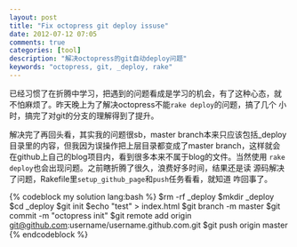 ```yaml
---
layout: post
title: "Fix octopress git deploy issuse"
date: 2012-07-12 07:05
comments: true
categories: [tool]
description: "解决octopress的git自动deploy问题"
keywords: "octopress, git, _deploy, rake"
---
```

已经习惯了在折腾中学习，把遇到的问题看成是学习的机会，有了这种心态，就
不怕麻烦了。昨天晚上为了解决octopress不能`rake deploy`的问题，搞了几个
小时，搞完了对git的分支的理解得到了提升。

解决完了再回头看，其实我的问题很sb，master branch本来只应该包括_deploy
目录里的内容，但我因为误操作把上层目录都变成了master branch，这样就会
在github上自己的blog项目内，看到很多本来不属于blog的文件。当然使用
`rake deploy`也会出现问题。之前瞎折腾了很久，浪费好多时间，结果还是读
源码解决了问题，Rakefile里`setup_github_page`和`push`任务看看，就知道
咋回事了。
<!-- more -->
{% codeblock my solution lang:bash %}
$rm -rf _deploy
$mkdir _deploy
$cd _deploy
$git init
$echo "test" > index.html
$git branch -m master
$git commit -m "octopress init"
$git remote add origin git@github.com:username/username.github.com.git
$git push origin master
{% endcodeblock %}

